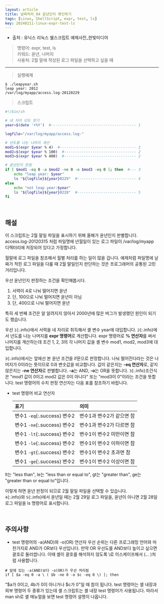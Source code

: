 ```yaml
---
layout: article
title: 날짜처리_04 윤년인지 확인하기
tags: [Linux, ShellScript, expr, test, ls]
key: 20240211-linux-expr-test-ls
---
```


- 출처 : 유닉스 리눅스 쉘스크립트 예제사전_한빛미디어

> 명령어: expr, test, ls  
> 키워드: 윤년, 나머지   
> 사용처: 2월 말에 작성된 로그 파일을 선택하고 싶을 때

--- 

> 실행예제

```
$ ./leapyear.sh
leap year: 2012
/var/log/myapp/access.log-20120229
```

> 스크립트

```bash
#!/bin/sh

# 네 자리 년도 얻기
year=$(date '+%Y')  #--------------------------------------- 1

logfile="/var/log/myapp/access.log-"

# 년도를 나눈 나머지 계산
mod1=$(expr $year % 4)  #----------------------------------- 2
mod2=$(expr $year % 100)  #--------------------------------- 2
mod3=$(expr $year % 400)  #--------------------------------- 2

# 윤년인지 판정
if [ $mod1 -eq 0 -a $mod2 -ne 0 -o $mod3 -eq 0 ]; then  #--- 3
    echo "leap year: $year"
    ls "${logfile}${year}0229"  #--------------------------- 4
else
    echo "not leap year:$year"
    ls "${logfile}${year}0228"  #--------------------------- 5
fi
```

&nbsp;
&nbsp;

## **해설**

이 스크립트는 2월 말일 파일을 표시하기 위해 올해가 윤년인지 판별합니다. access.log-20120315 처럼 파일명에 년월일이 있는 로그 파일이 /var/log/myapp 디렉터리에 저장되어 있다고 가정합니다.

월말에 로그 파일을 참조해서 월별 처리를 하는 일이 많을 겁니다. 예제처럼 파일명에 날짜가 적힌 로그 파일을 다룰 때 2월 말일인지 판단하는 것은 프로그래머의 공통된 고민거리입니다.

우선 윤년인지 판정하는 조건을 확인해봅시다.

1. 서력이 4로 나눠 떨어지면 윤년
2. 단, 100으로 나눠 떨어지면 윤년이 아님
3. 단, 400으로 나눠 떨어지면 윤년

특히 세 번째 조건은 알 알려지지 않아서 2000년에 많은 버그가 발생했던 원인이 되기도 했습니다.

우선 `1`{:.info}에서 서력을 네 자리로 취득해서 셸 변수 year에 대입합니다. `2`{:.info}에서 년도를 나눈 나머지를 **expr 명령어**로 계산합니다. expr 명령어로 **% 연산자**를 써서 나머지를 계산하는데 조건 1, 2, 3의 각 나머지 값을 셸 변수 mod1, mod2, mod3에 대입합니다.

`3`{:.info}에서는 앞에선 본 윤년 조건을 if문으로 판정합니다. 나눠 떨어진다라는 것은 나머지가 0이라는 뜻이므로 0과 변숫값을 비교합니다. 값이 같은지는 **-eq 연산자**로, 같지 않은지는 **-ne 연산자**로 판별합니다. **-a**는 AND, **-o**는 OR을 뜻합니다. `3`{:.info}조건식은 "mod1 값이 0이고 mod2 값은 0이 아니다" 또는 "mod3이 0"이라는 조건을 뜻합니다. test 명령어의 수치 판정 연산자는 다음 표를 참조하기 바랍니다.

- test 명령어 비교 연산자

    |표기|의미|
    |:--|:---|
    |변수1 `-eq`{:.success} 변수2|변수1과 변수2가 같으면 참|
    |변수1 `-ne`{:.success} 변수2|변수1과 변수2가 다르면 참|
    |변수1 `-lt`{:.success} 변수2|변수1이 변수2 미만이면 참|
    |변수1 `-le`{:.success} 변수2|변수1이 변수2 이하이면 참|
    |변수1 `-gt`{:.success} 변수2|변수1이 변수2 초과면 참|
    |변수1 `-ge`{:.success} 변수2|변수1이 변수2 이상이면 참|

lt는 "less than", le는 "less than or equal to", gt는 "greater than", ge는 "greater than or equal to"입니다.

이렇게 하면 윤년 판정이 되므로 2월 말일 파일을 선택할 수 있습니다.  
`4`{:.info}와 `5`{:.info}에서 윤년일 때는 2월 29일 로그 파일을, 윤년이 아니면 2월 28일 로그 파일을 ls 명령어로 표시합니다.

&nbsp;
&nbsp;

## **주의사항**

- test 명령어의 -a(AND)와 -o(OR) 연산자 우선 순위는 다른 프로그래밍 언어와 마찬가지로 AND가 OR보다 우선입니다. 만약 OR 우선도를 AND보다 높이고 싶으면 괄호로 둘러쌉니다. 이때 셸이 괄호를 해석하지 않도록 \로 이스케이프해서 \(... \)처럼 사용합니다.
```
# 앞에 있는 -a(AND)보다 -o(OR)가 우선 처리됨
if [ $a -eq 0 -a \ ( $b -ne 0 -o $c -eq 0 \) ]; then
```
"$a가 0이고, 4b가 0이 아니거나 $c가 0"일 때 참이 됩니다. test 명령어는 셸 내장과 외부 명령어 두 종류가 있는데 셸 스크립트는 셸 내장 test 명령어가 사용됩니다. 따라서 man sh로 셸 매뉴얼을 보면 test 명령어 설명이 나옵니다.
